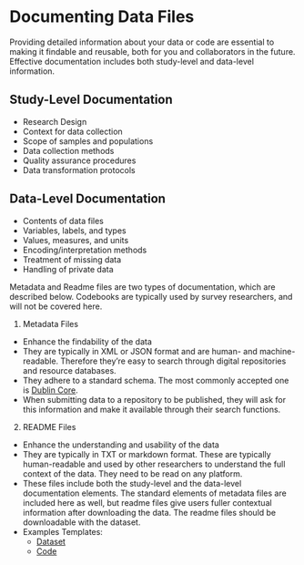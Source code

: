 # Documenting Data Files

Providing detailed information about your data or code are essential to making it findable and reusable, both for you and collaborators in the future. Effective documentation includes both study-level and data-level information.

## Study-Level Documentation
- Research Design
- Context for data collection
- Scope of samples and populations
- Data collection methods
- Quality assurance procedures
- Data transformation protocols

## Data-Level Documentation
- Contents of data files
- Variables, labels, and types
- Values, measures, and units
- Encoding/interpretation methods
- Treatment of missing data
- Handling of private data

Metadata and Readme files are two types of documentation, which are described below. Codebooks are typically used by survey researchers, and will not be covered here.

1. Metadata Files
  - Enhance the findability of the data
  - They are typically in XML or JSON format and are human- and machine-readable. Therefore they’re easy to search through digital repositories and resource databases.
  - They adhere to a standard schema. The most commonly accepted one is [Dublin Core](https://www.dublincore.org/specifications/dublin-core/usageguide/elements/).
  - When submitting data to a repository to be published, they will ask for this information and make it available through their search functions.
2. README Files
  - Enhance the understanding and usability of the data
  - They are typically in TXT or markdown format. These are typically human-readable and used by other researchers to understand the full context of the data. They need to be read on any platform.
  - These files include both the study-level and the data-level documentation elements. The standard elements of metadata files are included here as well, but readme files give users fuller contextual information after downloading the data. The readme files should be downloadable with the dataset.
  - Examples Templates:
    - [Dataset](https://github.com/leakey-lab/new-member-onboarding/blob/main/Data-Management/README_DATASET_template.txt)
    - [Code](https://github.com/leakey-lab/new-member-onboarding/blob/main/Data-Management/README_SOFTWARE_template.txt)
